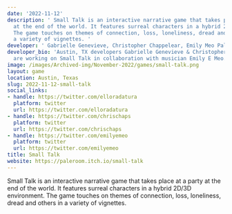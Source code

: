 ```yaml
---
date: '2022-11-12'
description: ' Small Talk is an interactive narrative game that takes place at a party
  at the end of the world. It features surreal characters in a hybrid 2D/3D environment.
  The game touches on themes of connection, loss, loneliness, dread and others in
  a variety of vignettes. '
developer: ' Gabrielle Genevieve, Christopher Chappelear, Emily Meo Pale Room'
developer_bio: 'Austin, TX developers Gabrielle Genevieve & Christopher Chappelear
  are working on Small Talk in collaboration with musician Emily E Meo. '
image: /images/Archived-img/November-2022/games/small-talk.png
layout: game
location: Austin, Texas
slug: 2022-11-12-small-talk
social_links:
- handle: https://twitter.com/elloradatura
  platform: twitter
  url: https://twitter.com/elloradatura
- handle: https://twitter.com/chrischaps
  platform: twitter
  url: https://twitter.com/chrischaps
- handle: https://twitter.com/emilyemeo
  platform: twitter
  url: https://twitter.com/emilyemeo
title: Small Talk
website: https://paleroom.itch.io/small-talk
---
```


 Small Talk is an interactive narrative game that takes place at a party at the end of the world. It features surreal characters in a hybrid 2D/3D environment. The game touches on themes of connection, loss, loneliness, dread and others in a variety of vignettes. 